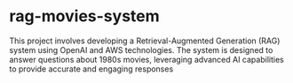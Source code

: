 # rag-movies-system
This project involves developing a Retrieval-Augmented Generation (RAG) system using OpenAI and AWS technologies. The system is designed to answer questions about 1980s movies, leveraging advanced AI capabilities to provide accurate and engaging responses
